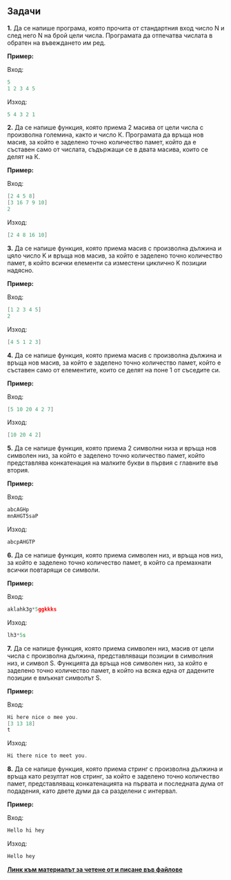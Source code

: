 ## Задачи

**1.**  Да се напише програма, която прочита от стандартния вход число N и след него N на брой цели числа. Програмата да отпечатва числата в обратен на въвеждането им ред.

**Пример:**

Вход:
```c++
5
1 2 3 4 5
```

Изход:
```c++
5 4 3 2 1
```

**2.**  Да се напише функция, която приема 2 масива от цели числа с произволна големина, както и число К. Програмата да връща нов масив, за който е заделено точно количество памет, който да е съставен само от числата, съдържащи се в двата масива, които се делят на К.

**Пример:**

Вход:
```c++
[2 4 5 8]
[3 16 7 9 10]
2
```

Изход:
```c++
[2 4 8 16 10]
```
**3.** Да се напише функция, която приема масив с произволна дължина и цяло число K и връща нов масив, за който е заделено точно количество памет, в който всички елементи са изместени циклично K позиции надясно.
 
 **Пример:**

Вход:
```c++
[1 2 3 4 5]
2
```
Изход:
```c++
[4 5 1 2 3]
```
**4.** Да се напише функция, която приема масив с произволна дължина и връща нов масив, за който е заделено точно количество памет, който е съставен само от елементите, които се делят на поне 1 от съседите си.

**Пример:**

Вход:
```c++
[5 10 20 4 2 7]
```
Изход:
```c++
[10 20 4 2]
```

**5.** Да се напише функция, която приема 2 символни низа и връща нов символен низ, за който е заделено точно количество памет, който представлява конкатенация на малките букви в първия с главните във втория.

**Пример:**

Вход:
```c++
abcAGHp
mnAHGT5saP
```
Изход:
```c++
abcpAHGTP
```

**6.** Да се напише функция, която приема символен низ, и връща нов низ, за който е заделено точно количество памет, в който са премахнати всички повтарящи се символи.

**Пример:**

Вход:
```c++
aklahk3g*5ggkkks
```
Изход:
```c++
lh3*5s
```

**7.** Да се напише функция, която приема символен низ, масив от цели числа с произволна дължина, представляващи позиции в символния низ, и символ S. Функцията да връща нов символен низ, за който е заделено точно количество памет, в който на всяка една от дадените позиции е вмъкнат символът S.

**Пример:**

Вход:
```c++
Hi here nice o mee you.
[3 13 18]
t
```
Изход:
```c++
Hi there nice to meet you.
```

**8.** Да се напише функция, която приема стринг с произволна дължина и връща като резултат нов стринг, за който е заделено точно количество памет, представляващ конкатенацията на първата и последната дума от подадения, като двете думи да са разделени с интервал.

**Пример:**

Вход:
```c++
Hello hi hey
```
Изход:
```c++
Hello hey
```


[**Линк към материалът за четене от и писане във файлове**](https://github.com/desiish/UP_Pract_2023_2024/blob/main/utils/work_with_files.md)
